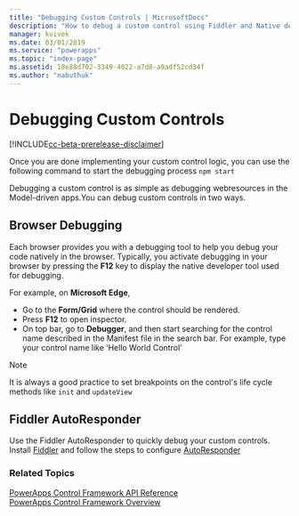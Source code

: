 ```yaml
---
title: "Debugging Custom Controls | MicrosoftDocs"
description: "How to debug a custom control using Fiddler and Native debugging"
manager: kvivek
ms.date: 03/01/2019
ms.service: "powerapps"
ms.topic: "index-page"
ms.assetid: 18e88d702-3349-4022-a7d8-a9adf52cd34f
ms.author: "nabuthuk"
---
```

# Debugging Custom Controls

[!INCLUDE[cc-beta-prerelease-disclaimer](../../includes/cc-beta-prerelease-disclaimer.md)]

Once you are done implementing your custom control logic, you can use the following command to start the debugging process
`npm start`

Debugging a custom control is as simple as debugging webresources in the Model-driven apps.You can debug custom controls in two ways.

## Browser Debugging

Each browser provides you with a debugging tool to help you debug your code natively in the browser. Typically, you activate debugging in your browser by pressing the **F12** key to display the native developer tool used for debugging.

For example, on **Microsoft Edge**,

- Go to the **Form/Grid** where the control should be rendered.
- Press **F12** to open inspector.
- On top bar, go to **Debugger**, and then start searching for the control name described in the Manifest file in the search bar. For example, type your control name like ‘Hello World Control’

> [!NOTE]
> It is always a good practice to set breakpoints on the control's life cycle methods like `init` and `updateView`

## Fiddler AutoResponder

Use the Fiddler AutoResponder to quickly debug your custom controls. Install [Fiddler](https://www.telerik.com/download/fiddler) and follow the steps to configure [AutoResponder](https://docs.microsoft.com/en-us/dynamics365/customer-engagement/developer/streamline-javascript-development-fiddler-autoresponder)

### Related Topics

[PowerApps Control Framework API Reference](index.md)<br />
[PowerApps Control Framework Overview](overview.md)
